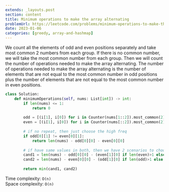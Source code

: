 ```yaml
---
extends: _layouts.post
section: content
title: Minimum operations to make the array alternating
problemUrl: https://leetcode.com/problems/minimum-operations-to-make-the-array-alternating/
date: 2023-01-06
categories: [greedy, array-and-hashmap]
---
```


We count all the elements of odd and even positions separately and take most common 2 numbers from each group. If there is no common number, we will take the most common number from each group. Then we will count the number of operations needed to make the array alternating. The number of operations needed to make the array alternating is the number of elements that are not equal to the most common number in odd positions plus the number of elements that are not equal to the most common number in even positions.

```python
class Solution:
    def minimumOperations(self, nums: List[int]) -> int:
        if len(nums) <= 1:
            return 0
                  
        odd = [(i[1], i[0]) for i in Counter(nums[1::2]).most_common(2)]
        even = [(i[1], i[0]) for i in Counter(nums[::2]).most_common(2)]
        
        # if no repeat, then just choose the high freq
        if odd[0][1] != even[0][1]: 
            return len(nums) - odd[0][0] - even[0][0]
        
        # if have same values in both, then we have 2 scenarios to choose either.
        cand1 = len(nums) - odd[0][0] - (even[1][0] if len(even)>1 else 0)
        cand2 = len(nums) - even[0][0] - (odd[1][0] if len(odd)>1 else 0)
        
        return min(cand1, cand2)
```

Time complexity: `O(n)` <br/>
Space complexity: `O(n)`